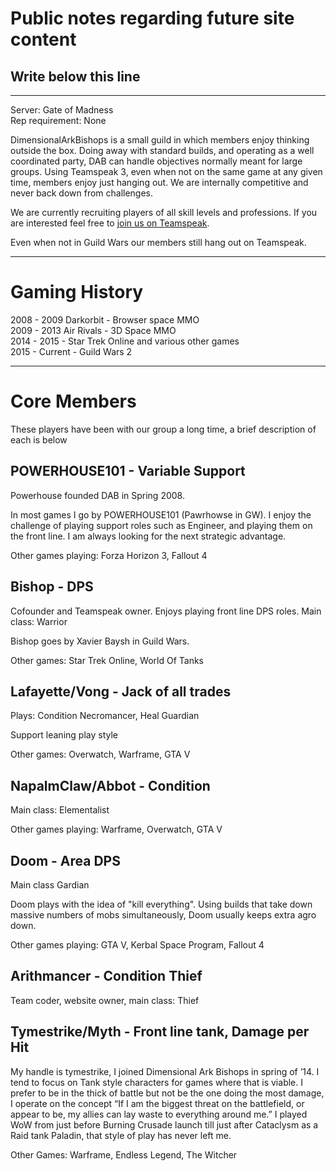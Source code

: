 # Public notes regarding future site content

## Write below this line

***

Server: Gate of Madness  
Rep requirement: None


DimensionalArkBishops is a small guild in which members enjoy thinking outside the box. Doing away with standard builds, and operating as a well
coordinated party, DAB can handle objectives normally meant for large groups. Using Teamspeak 3, even when not on the same game at any given time,
members enjoy just hanging out. We are internally competitive and never back down from challenges.

We are currently recruiting players of all skill levels and professions. If you are interested feel free to [join us on Teamspeak](ts.html).

Even when not in Guild Wars our members still hang out on Teamspeak.

***

# Gaming History

2008 - 2009 Darkorbit - Browser space MMO  
2009 - 2013 Air Rivals - 3D Space MMO  
2014 - 2015 - Star Trek Online and various other games  
2015 - Current - Guild Wars 2

***

# Core Members
These players have been with our group a long time, a brief description of each is below


## POWERHOUSE101 - Variable Support
Powerhouse founded DAB in Spring 2008.

In most games I go by POWERHOUSE101 (Pawrhowse in GW). I enjoy the challenge of playing support roles such as Engineer, and playing them on the front
line. I am always looking for the next strategic advantage.

Other games playing: Forza Horizon 3, Fallout 4


## Bishop - DPS
Cofounder and Teamspeak owner. Enjoys playing front line DPS roles. Main class: Warrior

Bishop goes by Xavier Baysh in Guild Wars.

Other games: Star Trek Online, World Of Tanks


## Lafayette/Vong - Jack of all trades
Plays: Condition Necromancer, Heal Guardian

Support leaning play style

Other games: Overwatch, Warframe, GTA V


## NapalmClaw/Abbot - Condition
Main class: Elementalist

Other games playing: Warframe, Overwatch, GTA V


## Doom - Area DPS
Main class Gardian

Doom plays with the idea of "kill everything". Using builds that take down massive numbers of mobs simultaneously, Doom usually
keeps extra agro down.

Other games playing: GTA V, Kerbal Space Program, Fallout 4


## Arithmancer - Condition Thief
Team coder, website owner, main class: Thief


## Tymestrike/Myth - Front line tank, Damage per Hit

My handle is tymestrike, I joined Dimensional Ark Bishops in spring of ’14. I tend to focus on Tank style characters for games where that is viable. I
prefer to be in the thick of battle but not be the one doing the most damage, I operate on the concept “If I am the biggest threat on the battlefield,
or appear to be, my allies can lay waste to everything around me.” I played WoW from just before Burning Crusade launch till just after Cataclysm as a
Raid tank Paladin, that style of play has never left me.

Other Games: Warframe, Endless Legend, The Witcher
